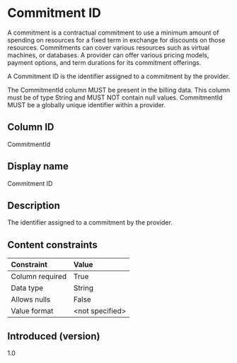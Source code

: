 # Commitment ID

A commitment is a contractual commitment to use a minimum amount of spending on resources for a fixed term in exchange for discounts on those resources. Commitments can cover various resources such as virtual machines, or databases. A provider can offer various pricing models, payment options, and term durations for its commitment offerings.

A Commitment ID is the identifier assigned to a commitment by the provider.

The CommitmentId column MUST be present in the billing data. This column must be of type String and MUST NOT contain null values. CommitmentId MUST be a globally unique identifier within a provider.

## Column ID

CommitmentId

## Display name

Commitment ID

## Description

The identifier assigned to a commitment by the provider.

## Content constraints

|    Constraint   |      Value      |
|:----------------|:----------------|
| Column required | True            |
| Data type       | String          |
| Allows nulls    | False            |
| Value format    | \<not specified> |

## Introduced (version)

1.0
